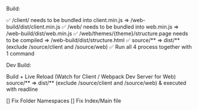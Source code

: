 Build:

✅ /client/ needs to be bundled into client.min.js => /web-build/dist/client.min.js
✅ /web/ needs to be bundled into web.min.js => /web-build/dist/web.min.js
✅ /web/themes/{theme}/structure.page needs to be compiled => /web-build/dist/structure.html
✅ source/** => dist/** (exclude /source/client and /source/web)
✅ Run all 4 process together with 1 command

Dev Build:

Build + Live Reload (Watch for Client / Webpack Dev Server for Web)
source/** => dist/** (exclude /source/client and /source/web) & executed with readline


[] Fix Folder Namespaces
[] Fix Index/Main file
